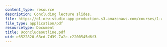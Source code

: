 ```yaml
---
content_type: resource
description: Concluding lecture slides.
file: https://ol-ocw-studio-app-production.s3.amazonaws.com/courses/1-464-e-commerce-and-the-internet-in-real-estate-and-construction-spring-2004/e652282068cd7d397a2cc2200545d6f3_9concludeoutline.pdf
file_type: application/pdf
resourcetype: Document
title: 9concludeoutline.pdf
uid: e6522820-68cd-7d39-7a2c-c2200545d6f3
---
```


